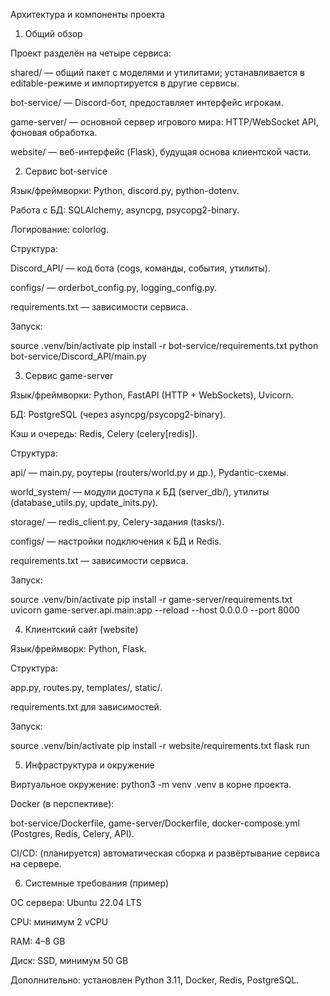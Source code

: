 Архитектура и компоненты проекта

1. Общий обзор

Проект разделён на четыре сервиса:

shared/ — общий пакет с моделями и утилитами; устанавливается в editable-режиме и импортируется в другие сервисы.

bot-service/ — Discord-бот, предоставляет интерфейс игрокам.

game-server/ — основной сервер игрового мира: HTTP/WebSocket API, фоновая обработка.

website/ — веб-интерфейс (Flask), будущая основа клиентской части.

2. Сервис bot-service

Язык/фреймворки: Python, discord.py, python-dotenv.

Работа с БД: SQLAlchemy, asyncpg, psycopg2-binary.

Логирование: colorlog.

Структура:

Discord_API/ — код бота (cogs, команды, события, утилиты).

configs/ — orderbot_config.py, logging_config.py.

requirements.txt — зависимости сервиса.

Запуск:

source .venv/bin/activate
pip install -r bot-service/requirements.txt
python bot-service/Discord_API/main.py

3. Сервис game-server

Язык/фреймворки: Python, FastAPI (HTTP + WebSockets), Uvicorn.

БД: PostgreSQL (через asyncpg/psycopg2-binary).

Кэш и очередь: Redis, Celery (celery[redis]).

Структура:

api/ — main.py, роутеры (routers/world.py и др.), Pydantic-схемы.

world_system/ — модули доступа к БД (server_db/), утилиты (database_utils.py, update_inits.py).

storage/ — redis_client.py, Celery-задания (tasks/).

configs/ — настройки подключения к БД и Redis.

requirements.txt — зависимости сервиса.

Запуск:

source .venv/bin/activate
pip install -r game-server/requirements.txt
uvicorn game-server.api.main:app --reload --host 0.0.0.0 --port 8000

4. Клиентский сайт (website)

Язык/фреймворк: Python, Flask.

Структура:

app.py, routes.py, templates/, static/.

requirements.txt для зависимостей.

Запуск:

source .venv/bin/activate
pip install -r website/requirements.txt
flask run

5. Инфраструктура и окружение

Виртуальное окружение: python3 -m venv .venv в корне проекта.

Docker (в перспективе):

bot-service/Dockerfile, game-server/Dockerfile, docker-compose.yml (Postgres, Redis, Celery, API).

CI/CD: (планируется) автоматическая сборка и развёртывание сервиса на сервере.

6. Системные требования (пример)

ОС сервера: Ubuntu 22.04 LTS

CPU: минимум 2 vCPU

RAM: 4–8 GB

Диск: SSD, минимум 50 GB

Дополнительно: установлен Python 3.11, Docker, Redis, PostgreSQL.

